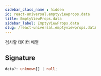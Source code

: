 ```yaml
---
sidebar_class_name : hidden
id: react-universal.emptyviewprops.data
title: EmptyViewProps.data
sidebar_label: EmptyViewProps.data
slug: /react-universal.emptyviewprops.data
---
```






검사할 데이터 배열

## Signature

```typescript
data?: unknown[] | null;
```
